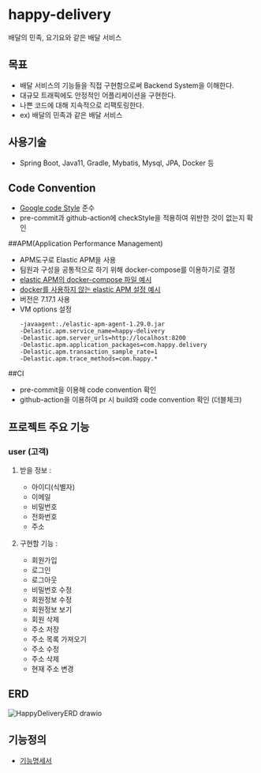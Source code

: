 # happy-delivery
배달의 민족, 요기요와 같은 배달 서비스


## 목표
* 배달 서비스의 기능들을 직접 구현함으로써 Backend System을 이해한다.
* 대규모 트래픽에도 안정적인 어플리케이션을 구현한다.
* 나쁜 코드에 대해 지속적으로 리팩토링한다.
* ex) 배달의 민족과 같은 배달 서비스

## 사용기술
* Spring Boot, Java11, Gradle, Mybatis, Mysql, JPA, Docker 등

## Code Convention
* [Google code Style](https://google.github.io/styleguide/javaguide.html) 준수
* pre-commit과 github-action에 checkStyle을 적용하여 위반한 것이 없는지 확인

##APM(Application Performance Management)
* APM도구로 Elastic APM을 사용
* 팀원과 구성을 공통적으로 하기 위해 docker-compose를 이용하기로 결정
* [elastic APM의 docker-compose 파일 예시](https://www.elastic.co/guide/en/apm/get-started/current/quick-start-overview.html)
* [docker를 사용하지 않는 elastic APM 설정 예시](https://oopsys.tistory.com/m/284)
* 버전은 7.17.1 사용
* VM options 설정
  ```
  -javaagent:./elastic-apm-agent-1.29.0.jar
  -Delastic.apm.service_name=happy-delivery
  -Delastic.apm.server_urls=http://localhost:8200
  -Delastic.apm.application_packages=com.happy.delivery
  -Delastic.apm.transaction_sample_rate=1
  -Delastic.apm.trace_methods=com.happy.*
  ```

##CI
* pre-commit을 이용해 code convention 확인
* github-action을 이용하여 pr 시 build와 code convention 확인 (더블체크)

## 프로젝트 주요 기능
### user (고객)

1. 받을 정보 :
    * 아이디(식별자)
    * 이메일
    * 비밀번호
    * 전화번호
    * 주소


2. 구현할 기능 :
    * 회원가입
    * 로그인
    * 로그아웃
    * 비밀번호 수정
    * 회원정보 수정
    * 회원정보 보기
    * 회원 삭제
    * 주소 저장
    * 주소 목록 가져오기
    * 주소 수정
    * 주소 삭제
    * 현재 주소 변경

## ERD
![HappyDeliveryERD drawio](https://user-images.githubusercontent.com/91924087/164116196-d6f62d4d-8943-4018-a769-77f4e71facba.png)

## 기능정의
* [기능명세서](https://github.com/f-lab-edu/happy-delivery/wiki/기능-명세서)
